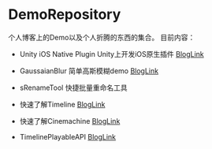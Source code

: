 # DemoRepository
个人博客上的Demo以及个人折腾的东西的集合。
目前内容：
  * Unity iOS Native Plugin Unity上开发iOS原生插件
    [BlogLink](https://aabao.github.io/Unity_iOS_NativPlugin/)
    
  * GaussaianBlur 简单高斯模糊demo
    [BlogLink](https://aabao.github.io/Unity_Gassian_Blur_and_GCB/)
    
  * sRenameTool 快捷批量重命名工具
    
  * 快速了解Timeline
    [BlogLink](https://aabao.github.io/Unity2017_Timeline_Quickview/)
    
  * 快速了解Cinemachine
    [BlogLink](https://aabao.github.io/Unity2017_Cinemachine_1/)
    
  * TimelinePlayableAPI
    [BlogLink](https://aabao.github.io/Unity2017_TimelinePlayableAPI/)
